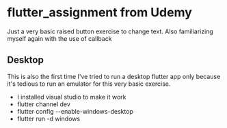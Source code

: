 # flutter_assignment from Udemy

Just a very basic raised button exercise to change text. Also familiarizing myself again with the use of callback

## Desktop

This is also the first time I've tried to run a desktop flutter app only because it's tedious to run an emulator for this very basic exercise.
- I installed visual studio to make it work
- flutter channel dev
- flutter config --enable-windows-desktop
- flutter run -d windows
